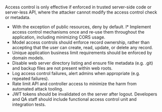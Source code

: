 Access control is only effective if enforced in trusted server-side code or server-less API, where the attacker cannot modify the access control check or metadata.

*   With the exception of public resources, deny by default.
l*   Implement access control mechanisms once and re-use them throughout the application, including minimizing CORS usage.
*   Model access controls should enforce record ownership, rather than accepting that the user can create, read, update, or delete any record.
*   Unique application business limit requirements should be enforced by domain models.
*   Disable web server directory listing and ensure file metadata (e.g. .git) and backup files are not present within web roots.
*   Log access control failures, alert admins when appropriate (e.g. repeated failures).
*   Rate limit API and controller access to minimize the harm from automated attack tooling.
*   JWT tokens should be invalidated on the server after logout. Developers and QA staff should include functional access control unit and integration tests.
